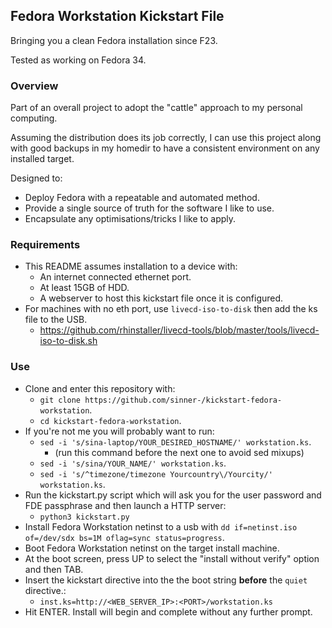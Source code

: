## Fedora Workstation Kickstart File

Bringing you a clean Fedora installation since F23.

Tested as working on Fedora 34.

### Overview

Part of an overall project to adopt the "cattle" approach to my personal computing.

Assuming the distribution does its job correctly, I can use this project along with
good backups in my homedir to have a consistent environment on any installed target.

Designed to:

* Deploy Fedora with a repeatable and automated method.
* Provide a single source of truth for the software I like to use.
* Encapsulate any optimisations/tricks I like to apply.

### Requirements
* This README assumes installation to a device with:
  * An internet connected ethernet port.
  * At least 15GB of HDD.
  * A webserver to host this kickstart file once it is configured.
* For machines with no eth port, use `livecd-iso-to-disk` then add the ks file to the USB.
  * https://github.com/rhinstaller/livecd-tools/blob/master/tools/livecd-iso-to-disk.sh

### Use
* Clone and enter this repository with:
  * `git clone https://github.com/sinner-/kickstart-fedora-workstation`.
  * `cd kickstart-fedora-workstation`.
* If you're not me you will probably want to run:
  * `sed -i 's/sina-laptop/YOUR_DESIRED_HOSTNAME/' workstation.ks`.
    * (run this command before the next one to avoid sed mixups)
  * `sed -i 's/sina/YOUR_NAME/' workstation.ks`.
  * `sed -i 's/^timezone/timezone Yourcountry\/Yourcity/' workstation.ks`.
* Run the kickstart.py script which will ask you for the user password and FDE passphrase and then launch a HTTP server:
  * `python3 kickstart.py`
* Install Fedora Workstation netinst to a usb with `dd if=netinst.iso of=/dev/sdx bs=1M oflag=sync status=progress`.
* Boot Fedora Workstation netinst on the target install machine.
* At the boot screen, press UP to select the "install without verify" option and then TAB.
* Insert the kickstart directive into the the boot string **before** the `quiet` directive.:
  * `inst.ks=http://<WEB_SERVER_IP>:<PORT>/workstation.ks`
* Hit ENTER. Install will begin and complete without any further prompt.
